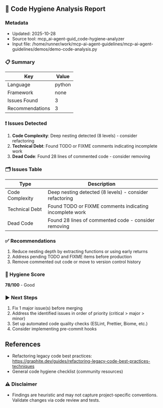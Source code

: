 ## 🧹 Code Hygiene Analysis Report

### Metadata
- Updated: 2025-10-28
- Source tool: mcp_ai-agent-guid_code-hygiene-analyzer
- Input file: /home/runner/work/mcp-ai-agent-guidelines/mcp-ai-agent-guidelines/demos/demo-code-analysis.py

### 📋 Summary
| Key | Value |
|---|---|
| Language | python |
| Framework | none |
| Issues Found | 3 |
| Recommendations | 3 |

### ❗ Issues Detected
1. **Code Complexity**: Deep nesting detected (8 levels) - consider refactoring
2. **Technical Debt**: Found TODO or FIXME comments indicating incomplete work
3. **Dead Code**: Found 28 lines of commented code - consider removing

### 🗂️ Issues Table
| Type | Description |
|---|---|
| Code Complexity | Deep nesting detected (8 levels) - consider refactoring |
| Technical Debt | Found TODO or FIXME comments indicating incomplete work |
| Dead Code | Found 28 lines of commented code - consider removing |


### ✅ Recommendations
1. Reduce nesting depth by extracting functions or using early returns
2. Address pending TODO and FIXME items before production
3. Remove commented out code or move to version control history

### 🧮 Hygiene Score
**78/100** - Good

### ▶️ Next Steps
1. Fix 1 major issue(s) before merging
2. Address the identified issues in order of priority (critical > major > minor)
3. Set up automated code quality checks (ESLint, Prettier, Biome, etc.)
4. Consider implementing pre-commit hooks

## References
- Refactoring legacy code best practices: https://graphite.dev/guides/refactoring-legacy-code-best-practices-techniques
- General code hygiene checklist (community resources)




### ⚠️ Disclaimer
- Findings are heuristic and may not capture project-specific conventions. Validate changes via code review and tests.
